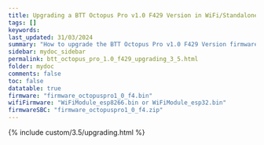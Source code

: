 ```yaml
---
title: Upgrading a BTT Octopus Pro v1.0 F429 Version in WiFi/Standalone to 3.5.0 from earlier versions in RRF 3.5.0 Onwards
tags: []
keywords: 
last_updated: 31/03/2024
summary: "How to upgrade the BTT Octopus Pro v1.0 F429 Version firmware when using WiFi/Standalone"
sidebar: mydoc_sidebar
permalink: btt_octopus_pro_1.0_f429_upgrading_3_5.html
folder: mydoc
comments: false
toc: false
datatable: true
firmware: "firmware_octopuspro1_0_f4.bin"
wifiFirmware: "WiFiModule_esp8266.bin or WiFiModule_esp32.bin"
firmwareSBC: "firmware_octopuspro1_0_f4.zip"
---
```


{% include custom/3.5/upgrading.html %}
